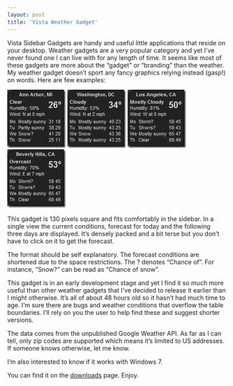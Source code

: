```yaml
---
layout: post  
title: 'Vista Weather Gadget'
---
```

Vista Sidebar Gadgets are handy and useful little applications that reside on your desktop. Weather gadgets are a very popular category and yet I’ve never found one I can live with for any length of time. It seems like most of these gadgets are more about the “gadget” or “branding” than the weather. My weather gadget doesn’t sport any fancy graphics relying instead (gasp!) on words. Here are few examples:

[![image](/cdn/images/blog/VistaWeatherGadget_11F3A/image_thumb.png)](/cdn/images/blog/VistaWeatherGadget_11F3A/image.png) [![image](/cdn/images/blog/VistaWeatherGadget_11F3A/image_thumb_3.png)](/cdn/images/blog/VistaWeatherGadget_11F3A/image_3.png) [![image](/cdn/images/blog/VistaWeatherGadget_11F3A/image_thumb_4.png)](/cdn/images/blog/VistaWeatherGadget_11F3A/image_4.png) [![image](/cdn/images/blog/VistaWeatherGadget_11F3A/image_thumb_5.png)](/cdn/images/blog/VistaWeatherGadget_11F3A/image_5.png)

This gadget is 130 pixels square and fits comfortably in the sidebar. In a single view the current conditions, forecast for today and the following three days are displayed. It’s densely packed and a bit terse but you don’t have to click on it to get the forecast.

The format should be self explanatory. The forecast conditions are shortened due to the space restrictions. The ? denotes “Chance of”. For instance, “Snow?” can be read as “Chance of snow”.

This gadget is in an early development stage and yet I find it so much more useful than other weather gadgets that I’ve decided to release it earlier than I might otherwise. It’s all of about 48 hours old so it hasn’t had much time to age. I’m sure there are bugs and weather conditions that overflow the table boundaries. I’ll rely on you the user to help find these and suggest shorter versions.

The data comes from the unpublished Google Weather API. As far as I can tell, only zip codes are supported which means it’s limited to US addresses. If someone knows otherwise, let me know.

I’m also interested to know if it works with Windows 7.

You can find it on the [downloads](/downloads) page. Enjoy.
